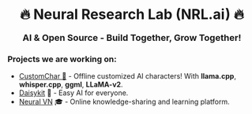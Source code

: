 <p align="center">
  <h1 align="center">🔥 Neural Research Lab (NRL.ai) 🔥</h1>
  <p align="center" style="font-size:18px"><b>AI & Open Source - Build Together, Grow Together!</b></p>
</p>

### Projects we are working on:

- [CustomChar 🤖](https://github.com/vietanhdev/CustomChar) - Offline customized AI characters! With **llama.cpp**, **whisper.cpp**, **ggml**, **LLaMA-v2**.
- [Daisykit](https://daisykit.nrl.ai) 🍰 - Easy AI for everyone.
- [Neural VN](https://vn.nrl.ai/) 🎓 - Online knowledge-sharing and learning platform.
